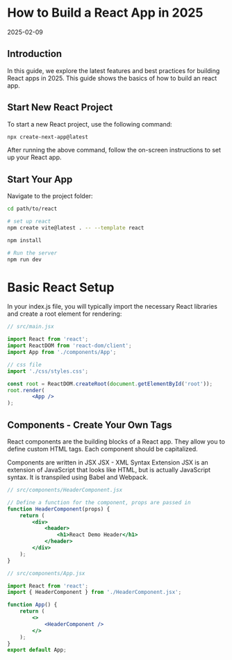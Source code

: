 # How to Build a React App in 2025
2025-02-09

## Introduction
In this guide, we explore the latest features and best practices for building React apps in 2025. 
This guide shows the basics of how to build an react app.

## Start New React Project

To start a new React project, use the following command:

```bash
npx create-next-app@latest
```
After running the above command, follow the on-screen instructions to set up your React app.

## Start Your App
Navigate to the project folder:

```bash
cd path/to/react

# set up react
npm create vite@latest . -- --template react 

npm install

# Run the server
npm run dev
```

# Basic React Setup
In your index.js file, you will typically import the necessary React libraries and create a root element for rendering:

```jsx
// src/main.jsx

import React from 'react';
import ReactDOM from 'react-dom/client';
import App from './components/App';

// css file
import './css/styles.css';

const root = ReactDOM.createRoot(document.getElementById('root'));
root.render(
        <App />
);
```

## Components - Create Your Own Tags
React components are the building blocks of a React app. They allow you to define custom HTML tags. Each component should be capitalized.

Components are written in JSX
JSX - XML Syntax Extension
JSX is an extension of JavaScript that looks like HTML, but is actually JavaScript syntax. It is transpiled using Babel and Webpack.

```jsx
// src/components/HeaderComponent.jsx

// Define a function for the component, props are passed in
function HeaderComponent(props) {
    return (
        <div>
            <header>
                <h1>React Demo Header</h1>
            </header>
        </div>
    );
}

```

```jsx
// src/components/App.jsx

import React from 'react';
import { HeaderComponent } from './HeaderComponent.jsx';

function App() {
    return (
        <>
            <HeaderComponent />
        </>
    );
}
export default App;
```